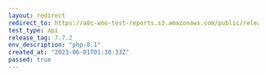 ```yaml
---
layout: redirect
redirect_to: https://a8c-woo-test-reports.s3.amazonaws.com/public/release/7.7.2/php-8.1/api/index.html
test_type: api
release_tag: 7.7.2
env_description: "php-8.1"
created_at: "2023-06-01T01:30:33Z"
passed: true
---
```

